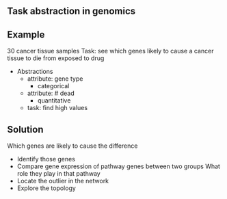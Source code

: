 ## Task abstraction in genomics

## Example

30 cancer tissue samples
Task: see which genes likely to cause a cancer tissue to die from exposed to drug
- Abstractions
    - attribute: gene type
        - categorical
    - attribute: # dead
        - quantitative
    - task: find high values
 
## Solution

Which genes are likely to cause the difference
- Identify those genes
- Compare gene expression of pathway genes between two groups
What role they play in that pathway
- Locate the outlier in the network
- Explore the topology